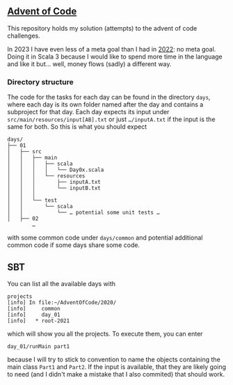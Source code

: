 ## [Advent of Code][aoc]

This repository holds my solution (attempts) to the advent of code challenges.

In 2023 I have even less of a meta goal than I had in [2022]: no meta goal.
Doing it in Scala 3 because I would like to spend more time in the language and like it but… well, money flows (sadly)
a different way.


### Directory structure

The code for the tasks for each day can be found in the directory `days`, where each day is its own folder named after the day and contains a subproject for that day.
Each day expects its input under `src/main/resources/input[AB].txt` or just `…/inputA.txt` if the input is the same for both.
So this is what you should expect

    days/
    ├── 01
    │   ├── src
    │   │   ├── main
    │   │   │   ├── scala
    │   │   │   │   └── Day0x.scala
    │   │   │   └── resources
    │   │   │       ├── inputA.txt
    │   │   │       └── inputB.txt
    │   │   │
    │   │   └── test
    │   │       └── scala
    │   │           └── … potential some unit tests …
    │   ├── 02
            …

with some common code under `days/common` and potential additional common code if some days share some code.
      
## SBT

You can list all the available days with

    projects
    [info] In file:~/AdventOfCode/2020/
    [info]     common
    [info]     day_01
    [info]   * root-2021

which will show you all the projects. To execute them, you can enter

    day_01/runMain part1

because I will try to stick to convention to name the objects containing the main class `Part1` and `Part2`.
If the input is available, that they are likely going to need (and I didn't make a mistake that I also commited) that should work.

[aoc]: https://adventofcode.com/
[2022]: https://github.com/tloist/aoc2022